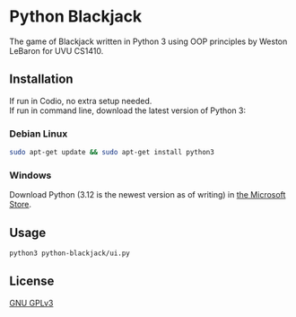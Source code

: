 # Python Blackjack
The game of Blackjack written in Python 3 using OOP principles by Weston LeBaron for UVU CS1410.

## Installation
If run in Codio, no extra setup needed.\
If run in command line, download the latest version of Python 3:

### Debian Linux
```bash
sudo apt-get update && sudo apt-get install python3
```

### Windows
Download Python (3.12 is the newest version as of writing) in [the Microsoft Store](https://www.microsoft.com/store/productId/9NCVDN91XZQP?ocid=pdpshare).

## Usage
```bash
python3 python-blackjack/ui.py
```

## License
[GNU GPLv3](https://choosealicense.com/licensesi/mit/https://choosealicense.com/licenses/gpl-3.0/)